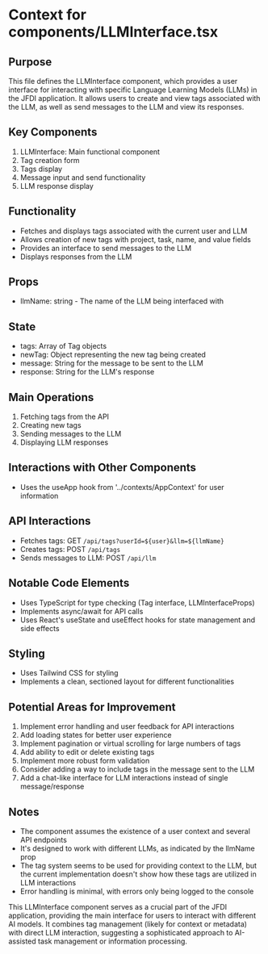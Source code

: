 # Context for components/LLMInterface.tsx

## Purpose
This file defines the LLMInterface component, which provides a user interface for interacting with specific Language Learning Models (LLMs) in the JFDI application. It allows users to create and view tags associated with the LLM, as well as send messages to the LLM and view its responses.

## Key Components
1. LLMInterface: Main functional component
2. Tag creation form
3. Tags display
4. Message input and send functionality
5. LLM response display

## Functionality
- Fetches and displays tags associated with the current user and LLM
- Allows creation of new tags with project, task, name, and value fields
- Provides an interface to send messages to the LLM
- Displays responses from the LLM

## Props
- llmName: string - The name of the LLM being interfaced with

## State
- tags: Array of Tag objects
- newTag: Object representing the new tag being created
- message: String for the message to be sent to the LLM
- response: String for the LLM's response

## Main Operations
1. Fetching tags from the API
2. Creating new tags
3. Sending messages to the LLM
4. Displaying LLM responses

## Interactions with Other Components
- Uses the useApp hook from '../contexts/AppContext' for user information

## API Interactions
- Fetches tags: GET `/api/tags?userId=${user}&llm=${llmName}`
- Creates tags: POST `/api/tags`
- Sends messages to LLM: POST `/api/llm`

## Notable Code Elements
- Uses TypeScript for type checking (Tag interface, LLMInterfaceProps)
- Implements async/await for API calls
- Uses React's useState and useEffect hooks for state management and side effects

## Styling
- Uses Tailwind CSS for styling
- Implements a clean, sectioned layout for different functionalities

## Potential Areas for Improvement
1. Implement error handling and user feedback for API interactions
2. Add loading states for better user experience
3. Implement pagination or virtual scrolling for large numbers of tags
4. Add ability to edit or delete existing tags
5. Implement more robust form validation
6. Consider adding a way to include tags in the message sent to the LLM
7. Add a chat-like interface for LLM interactions instead of single message/response

## Notes
- The component assumes the existence of a user context and several API endpoints
- It's designed to work with different LLMs, as indicated by the llmName prop
- The tag system seems to be used for providing context to the LLM, but the current implementation doesn't show how these tags are utilized in LLM interactions
- Error handling is minimal, with errors only being logged to the console

This LLMInterface component serves as a crucial part of the JFDI application, providing the main interface for users to interact with different AI models. It combines tag management (likely for context or metadata) with direct LLM interaction, suggesting a sophisticated approach to AI-assisted task management or information processing.
